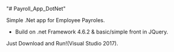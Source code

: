 "# Payroll_App_DotNet" 

Simple .Net app for Employee Payroles.
- Build  on .net Framework 4.6.2 & basic/simple front in JQuery.

Just Download and Run!(Visual Studio 2017).